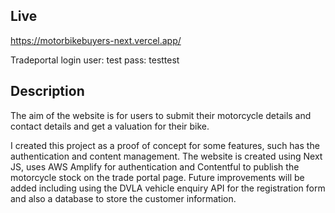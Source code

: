 ## Live

https://motorbikebuyers-next.vercel.app/

Tradeportal login
user: test
pass: testtest

## Description

The aim of the website is for users to submit their motorcycle details and contact details and get a valuation for their bike.

I created this project as a proof of concept for some features, such has the authentication and content management. The website is created using Next JS, uses AWS Amplify for authentication and Contentful to publish the motorcycle stock on the trade portal page. Future improvements will be added including using the DVLA vehicle enquiry API for the registration form and also a database to store the customer information.
